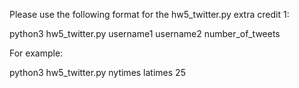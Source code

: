 Please use the following format for the hw5_twitter.py extra credit 1:

python3 hw5_twitter.py username1 username2 number_of_tweets

For example:

python3 hw5_twitter.py nytimes latimes 25
